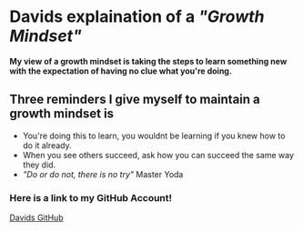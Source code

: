 # **Davids explaination of a _"Growth Mindset"_**

**My view of a growth mindset is taking the steps to learn something new with the expectation of having no clue what you're doing.**

## **Three reminders I give myself to maintain a growth mindset is**

* You're doing this to learn, you wouldnt be learning if you knew how to do it already.
* When you see others succeed, ask how you can succeed the same way they did.
* _"Do or do not, there is no try"_ Master Yoda

### Here is a link to my GitHub Account!
[Davids GitHub](https://github.com/Arkuris)
